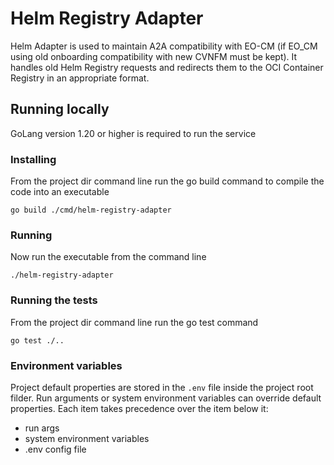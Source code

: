 # Helm Registry Adapter

Helm Adapter is used to maintain A2A compatibility with EO-CM (if EO_CM using old onboarding compatibility with new CVNFM must be kept).
It handles old Helm Registry requests and redirects them to the OCI Container Registry in an appropriate format.

## Running locally

GoLang version 1.20 or higher is required to run the service

### Installing

From the project dir command line run the go build command to compile the code into an executable 
```
go build ./cmd/helm-registry-adapter
 ```

### Running

Now run the executable from the command line
```
./helm-registry-adapter
```

### Running the tests

From the project dir command line run the go test command
```
go test ./..
```

### Environment variables
Project default properties are stored in the ``.env`` file inside the project root filder. Run arguments or system environment variables can override default properties.
Each item takes precedence over the item below it:
* run args
* system environment variables
* .env config file